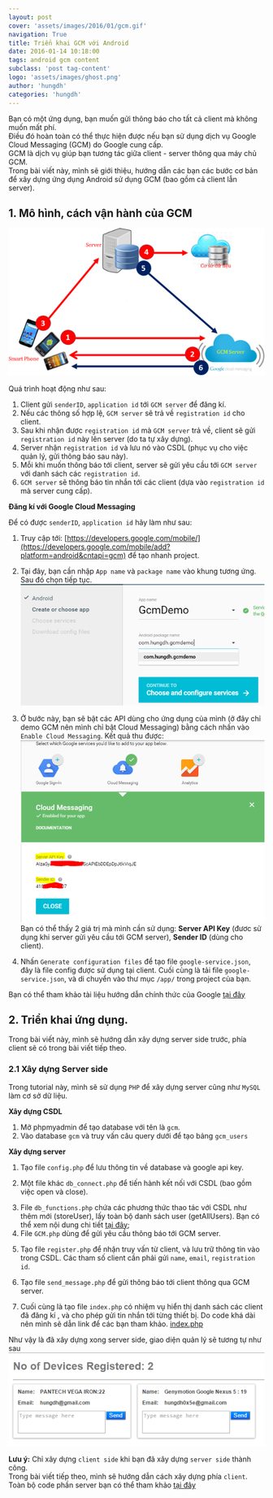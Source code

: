 ```yaml
---
layout: post
cover: 'assets/images/2016/01/gcm.gif'
navigation: True
title: Triển khai GCM với Android
date: 2016-01-14 10:18:00
tags: android gcm content
subclass: 'post tag-content'
logo: 'assets/images/ghost.png'
author: 'hungdh'
categories: 'hungdh'
---
```


Bạn có một ứng dụng, bạn muốn gửi thông báo cho tất cả client mà không muốn mất phí.<br>
Điều đó hoàn toàn có thể thực hiện được nếu bạn sử dụng dịch vụ Google Cloud Messaging (GCM) do Google cung cấp.<br>
GCM là dịch vụ giúp bạn tương tác giữa client - server thông qua máy chủ GCM.<br>
Trong bài viết này, mình sẽ giới thiệu, hướng dẫn các bạn các bước cơ bản để xây dựng ứng dụng Android sử dụng GCM (bao gồm cả client lẫn server).

## 1. Mô hình, cách vận hành của GCM

![Sơ đồ vận hành của GCM](/assets/images/2016/01/gcm-diagram.png)

Quá trình hoạt động như sau:

1. Client gửi `senderID`, `application id` tới `GCM server` để đăng kí.
2. Nếu các thông số hợp lệ, `GCM server` sẽ trả về `registration id` cho client.
3. Sau khi nhận được `registration id` mà `GCM server` trả về, client sẽ  gửi `registration id` này lên server (do ta tự xây dựng).
4. Server nhận `registration id` và lưu nó vào CSDL (phục vụ cho việc quản lý, gửi thông báo sau này).
5. Mỗi khi muốn thông báo tới client, server sẽ gửi yêu cầu tới `GCM server` với danh sách các `registration id`.
6. `GCM server` sẽ thông báo tin nhắn tới các client (dựa vào `registration id` mà server cung cấp).

**Đăng kí với Google Cloud Messaging**

Để có được `senderID`, `application id` hãy làm như sau:

1. Truy cập tới: [https://developers.google.com/mobile/](https://developers.google.com/mobile/add?platform=android&cntapi=gcm) để tạo nhanh project.
2. Tại đây, bạn cần nhập `App name` và `package name` vào khung tương ứng. Sau đó chọn tiếp tục.
![Đăng kí API cho ứng dụng](/assets/images/2016/01/gcm-registration-api-1.png)

3. Ở bước này, bạn sẽ bật các API dùng cho ứng dụng của mình (ở đây chỉ demo GCM nên mình chỉ bật Cloud Messaging) bằng cách nhấn vào `Enable Cloud Messaging`.
Kết quả thu được:
![Đăng kí API cho ứng dụng](/assets/images/2016/01/gcm-registration-api-2.png)
Bạn có thể thấy 2 giá trị mà mình cần sử dụng: **Server API Key** (đươc sử dụng khi server gửi yêu cầu tới GCM server), **Sender ID** (dùng cho client).
4. Nhấn `Generate configuration files` để tạo file `google-service.json`, đây là file config được sử dụng tại client.
Cuối cùng là tải file `google-service.json`, và di chuyển vào thư mục `/app/` trong project của bạn.

Bạn có thể tham khảo tài liệu hướng dẫn chính thức của Google [tại đây](https://developers.google.com/cloud-messaging/android/client?configured=true)

## 2. Triển khai ứng dụng.

Trong bài viết này, mình sẽ hướng dẫn xây dựng server side trước, phía client sẽ có trong bài viết tiếp theo.

### 2.1 Xây dựng Server side

Trong tutorial này, mình sẽ sử dụng `PHP` để xây dựng server cũng như `MySQL` làm cơ sở dữ liệu. 

**Xây dựng CSDL**

1. Mở phpmyadmin để tạo database với tên là `gcm`.
2. Vào database `gcm` và truy vấn câu query dưới để tạo bảng `gcm_users`
<script src="https://gist.github.com/hungdh0x5e/9feae65b241f36fb248e.js"></script>

**Xây dựng server**

1. Tạo file `config.php` để lưu thông tin về database và google api key.
<script src="https://gist.github.com/hungdh0x5e/d672489ff2c48cb70ea7.js"></script>
2. Một file khác `db_connect.php` để tiến hành kết nối với CSDL (bao gồm việc open và close).
<script src="https://gist.github.com/hungdh0x5e/3383e5f729c5053d72db.js"></script>
3. File `db_functions.php` chứa các phương thức thao tác với CSDL như thêm mới (storeUser), lấy toàn bộ danh sách user (getAllUsers). 
Bạn có thể xem nội dung chi tiết [tại đây](https://gist.github.com/hungdh0x5e/6f04d2e4b205d440ac1d);
4. File `GCM.php` dùng để gửi yêu cầu thông báo tới GCM server.
<script src="https://gist.github.com/hungdh0x5e/ff98e4007e4aec0b2aba.js"></script>
5. Tạo file `register.php` để nhận truy vấn từ client, và lưu trữ thông tin vào trong CSDL. 
Các tham số client cần phải gửi `name`, `email`, `registration id`.
<script src="https://gist.github.com/hungdh0x5e/77c3836a45b76f9e58fa.js"></script>
6. Tạo file `send_message.php` để gửi thông báo tới client thông qua GCM server.
<script src="https://gist.github.com/hungdh0x5e/76ff3d300b1007d92de0.js"></script>
7. Cuối cùng là tạo file `index.php` có nhiệ̣m vụ̣ hiể̉n thị̣ danh sách các client đã đăng kí , và cho phép gửi tin nhắn tới từng thiết bị̣. Do code khá dài nên mình sẽ dẫn link để các bạn tham khảo.
[index.php](https://gist.github.com/hungdh0x5e/a193f86ddbe2c234ba99)

Như vậy là đã xây dựng xong server side, giao diện quản lý sẽ tương tự như sau
![Giao diện quản lý](/assets/images/2016/01/gcm-admin.png)

**Lưu ý:** Chỉ xây dựng `client side` khi bạn đã xây dựng `server side` thành công.<br>
Trong bài viết tiếp theo, mình sẽ hướng dẫn cách xây dựng phía `client`.<br>
Toàn bộ code phần server bạn có thể tham khảo [tại đây](https://github.com/hungdh0x5e/GoogleCloudMessaging/tree/master/gcm)
